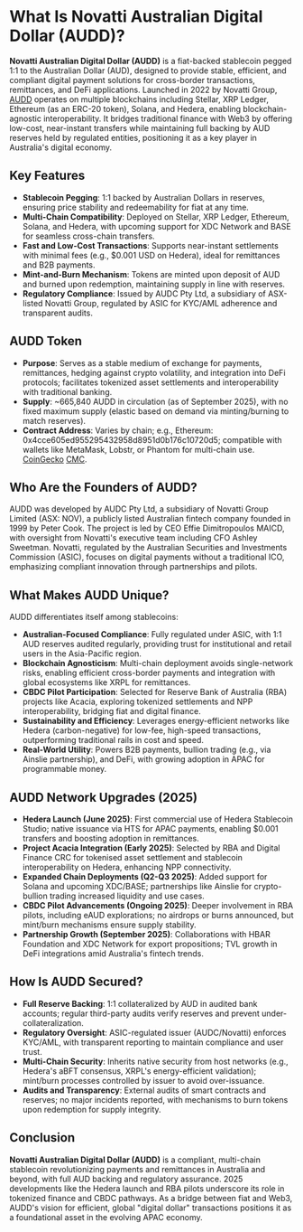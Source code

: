 # What Is Novatti Australian Digital Dollar (AUDD)?

**Novatti Australian Digital Dollar (AUDD)** is a fiat-backed stablecoin pegged 1:1 to the Australian Dollar (AUD), designed to provide stable, efficient, and compliant digital payment solutions for cross-border transactions, remittances, and DeFi applications. Launched in 2022 by Novatti Group, [AUDD](https://www.audd.digital/) operates on multiple blockchains including Stellar, XRP Ledger, Ethereum (as an ERC-20 token), Solana, and Hedera, enabling blockchain-agnostic interoperability. It bridges traditional finance with Web3 by offering low-cost, near-instant transfers while maintaining full backing by AUD reserves held by regulated entities, positioning it as a key player in Australia's digital economy.

## Key Features
- **Stablecoin Pegging**: 1:1 backed by Australian Dollars in reserves, ensuring price stability and redeemability for fiat at any time.
- **Multi-Chain Compatibility**: Deployed on Stellar, XRP Ledger, Ethereum, Solana, and Hedera, with upcoming support for XDC Network and BASE for seamless cross-chain transfers.
- **Fast and Low-Cost Transactions**: Supports near-instant settlements with minimal fees (e.g., $0.001 USD on Hedera), ideal for remittances and B2B payments.
- **Mint-and-Burn Mechanism**: Tokens are minted upon deposit of AUD and burned upon redemption, maintaining supply in line with reserves.
- **Regulatory Compliance**: Issued by AUDC Pty Ltd, a subsidiary of ASX-listed Novatti Group, regulated by ASIC for KYC/AML adherence and transparent audits.

## AUDD Token
- **Purpose**: Serves as a stable medium of exchange for payments, remittances, hedging against crypto volatility, and integration into DeFi protocols; facilitates tokenized asset settlements and interoperability with traditional banking.
- **Supply**: ~665,840 AUDD in circulation (as of September 2025), with no fixed maximum supply (elastic based on demand via minting/burning to match reserves).
- **Contract Address**: Varies by chain; e.g., Ethereum: 0x4cce605ed955295432958d8951d0b176c10720d5; compatible with wallets like MetaMask, Lobstr, or Phantom for multi-chain use. [CoinGecko](https://www.coingecko.com/en/coins/novatti-australian-digital-dollar) [CMC](https://coinmarketcap.com/currencies/novatti-australian-digital-dollar/).

## Who Are the Founders of AUDD?
AUDD was developed by AUDC Pty Ltd, a subsidiary of Novatti Group Limited (ASX: NOV), a publicly listed Australian fintech company founded in 1999 by Peter Cook. The project is led by CEO Effie Dimitropoulos MAICD, with oversight from Novatti's executive team including CFO Ashley Sweetman. Novatti, regulated by the Australian Securities and Investments Commission (ASIC), focuses on digital payments without a traditional ICO, emphasizing compliant innovation through partnerships and pilots.

## What Makes AUDD Unique?
AUDD differentiates itself among stablecoins:
- **Australian-Focused Compliance**: Fully regulated under ASIC, with 1:1 AUD reserves audited regularly, providing trust for institutional and retail users in the Asia-Pacific region.
- **Blockchain Agnosticism**: Multi-chain deployment avoids single-network risks, enabling efficient cross-border payments and integration with global ecosystems like XRPL for remittances.
- **CBDC Pilot Participation**: Selected for Reserve Bank of Australia (RBA) projects like Acacia, exploring tokenized settlements and NPP interoperability, bridging fiat and digital finance.
- **Sustainability and Efficiency**: Leverages energy-efficient networks like Hedera (carbon-negative) for low-fee, high-speed transactions, outperforming traditional rails in cost and speed.
- **Real-World Utility**: Powers B2B payments, bullion trading (e.g., via Ainslie partnership), and DeFi, with growing adoption in APAC for programmable money.

## AUDD Network Upgrades (2025)
- **Hedera Launch (June 2025)**: First commercial use of Hedera Stablecoin Studio; native issuance via HTS for APAC payments, enabling $0.001 transfers and boosting adoption in remittances.
- **Project Acacia Integration (Early 2025)**: Selected by RBA and Digital Finance CRC for tokenised asset settlement and stablecoin interoperability on Hedera, enhancing NPP connectivity.
- **Expanded Chain Deployments (Q2-Q3 2025)**: Added support for Solana and upcoming XDC/BASE; partnerships like Ainslie for crypto-bullion trading increased liquidity and use cases.
- **CBDC Pilot Advancements (Ongoing 2025)**: Deeper involvement in RBA pilots, including eAUD explorations; no airdrops or burns announced, but mint/burn mechanisms ensure supply stability.
- **Partnership Growth (September 2025)**: Collaborations with HBAR Foundation and XDC Network for export propositions; TVL growth in DeFi integrations amid Australia's fintech trends.

## How Is AUDD Secured?

- **Full Reserve Backing**: 1:1 collateralized by AUD in audited bank accounts; regular third-party audits verify reserves and prevent under-collateralization.
- **Regulatory Oversight**: ASIC-regulated issuer (AUDC/Novatti) enforces KYC/AML, with transparent reporting to maintain compliance and user trust.
- **Multi-Chain Security**: Inherits native security from host networks (e.g., Hedera's aBFT consensus, XRPL's energy-efficient validation); mint/burn processes controlled by issuer to avoid over-issuance.
- **Audits and Transparency**: External audits of smart contracts and reserves; no major incidents reported, with mechanisms to burn tokens upon redemption for supply integrity.


## Conclusion
**Novatti Australian Digital Dollar (AUDD)** is a compliant, multi-chain stablecoin revolutionizing payments and remittances in Australia and beyond, with full AUD backing and regulatory assurance. 2025 developments like the Hedera launch and RBA pilots underscore its role in tokenized finance and CBDC pathways. As a bridge between fiat and Web3, AUDD's vision for efficient, global "digital dollar" transactions positions it as a foundational asset in the evolving APAC economy.
